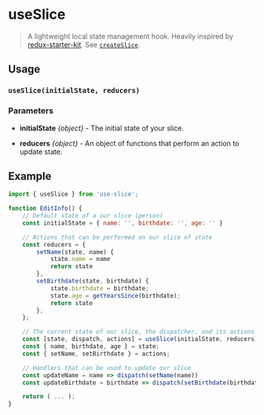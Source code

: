 # useSlice
>A lightweight local state management hook.  Heavily inspired by [redux-starter-kit](https://redux-starter-kit.js.org/introduction/quick-start).
>See [`createSlice`](https://redux-starter-kit.js.org/api/createslice).
## Usage
### `useSlice(initialState, reducers)`
### Parameters
* **initialState** *{object}* - The initial state of your slice.

* **reducers** *{object}* - An object of functions that perform an action to update state.

## Example
```jsx
import { useSlice } from 'use-slice';

function EditInfo() {
    // Default state of a our slice (person)
    const initialState = { name: '', birthdate: '', age: '' }

    // Actions that can be performed on our slice of state
    const reducers = {
        setName(state, name) {
            state.name = name
            return state
        },
        setBirthdate(state, birthdate) {
            state.birthdate = birthdate;
            state.age = getYearsSince(birthdate);
            return state
        },
    };

    // The current state of our slice, the dispatcher, and its actions
    const [state, dispatch, actions] = useSlice(initialState, reducers)
    const { name, birthdate, age } = state;
    const { setName, setBirthdate } = actions;

    // Handlers that can be used to update our slice
    const updateName = name => dispatch(setName(name))
    const updateBirthdate = birthdate => dispatch(setBirthdate(birthdate))

    return ( ... );
}
```